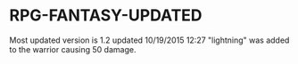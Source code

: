 # RPG-FANTASY-UPDATED
Most updated version is 1.2 updated 10/19/2015 12:27 "lightning" was added to the warrior causing 50 damage.
